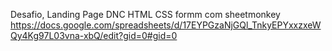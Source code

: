 Desafio, Landing Page DNC HTML CSS  formm com sheetmonkey  https://docs.google.com/spreadsheets/d/17EYPGzaNjGQl_TnkyEPYxxzxeWQy4Kg97L03vna-xbQ/edit?gid=0#gid=0
